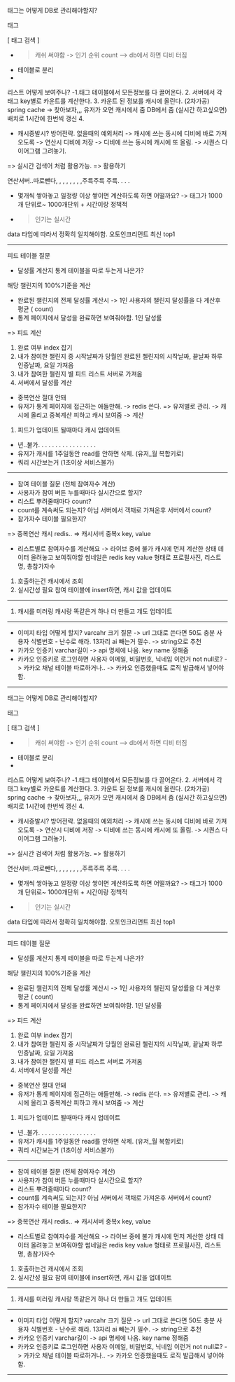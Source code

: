 태그는 어떻게 DB로 관리해야할지?

태그

[ 태그 검색 ]

- > 캐쉬 써야함 -> 인기 순위 count --> db에서 하면 디비 터짐
- 테이블로 분리
- 

리스트 어떻게 보여주나?
-1.태그 테이블에서 모든정보를 다 끌어온다.
2. 서버에서 각 태그 key별로 카운트를 계산한다.
3. 카운트 된 정보를 캐시에 올린다. (2차가공)
spring cache -> 찾아보자,,, 유저가 오면 캐시에서 줌 DB에서 줌
(실시간 하고싶으면) 배치로 1시간에 한번씩 갱신
4.

- 캐시증발시? 방어전략. 없을때의 예외처리
-> 캐시에 쓰는 동시에 디비에 바로 가져오도록 -> 연산시 디비에 저장
-> 디비에 쓰는 동시에 캐시에 또 올림.
-> 시퀀스 다이어그램 그려놓기.

=> 실시간 검색어 처럼 활용가능.
=> 활용하기

연산서버..따로뺀다, , , , , , , ,주륵주륵 주륵. . . .

- 몇개씩 쌓아놓고 일정량 이상 쌓이면 계산하도록 하면 어떨까요?
-> 태그가 1000개 단위로~ 1000개단위 + 시간이랑 정책적
- > 인기는 실시간

data 타입에 따라서 정확히 일치해야함.
오토인크리먼트
최신 top1

---

피드 테이블 질문

- 달성률 계산지 통계 테이블을 따로 두는게 나은가?

해당 챌린지의 100%기준을 계산

- 완료된 챌린지의 전체 달성률 계산시
-> 1인 사용자의 챌린지 달성률을 다 계산후 평균
( count)
- 통계 페이지에서 달성을 완료하면 보여줘야함.
1인 달성률

=>  피드 계산

1. 완료 여부 index 잡기
2. 내가 참여한 챌린지 중 시작날짜가 당월인 완료된 첼린지의 시작날짜, 끝날짜
하루인증날짜, 요일 가져옴
3. 내가 참여한 챌린지 별 피드 리스트 서버로 가져옴
4. 서버에서 달성률 계산
- 중복연산 절대 안돼
- 유저가 통계 페이지에 접근하는 애들만해.
-> redis 쓴다. => 유저별로 관리. -> 캐시에 올리고 중복계산 피하고
캐시 보여줌
-> 계산
1. 피드가 업데이트 될때마다 캐시 업데이트
- 년..불가. . . . . . . . . . . . . . . . .
- 유저가 캐시를 1주일동안 read를 안하면 삭제. (유저_월 복합키로)
- 쿼리 시간보는거 (1초이상 서비스불가)

---

- 참여 테이블 질문 (전체 참여자수 계산)
- 사용자가 참여 버튼 누를때마다 실시간으로 할지?
- 리스트 뿌려줄때마다 count?
- count를 계속써도 되는지?
아님 서버에서 객채로 가져온후 서버에서 count?
- 참가자수 테이블 필요한지?

=> 중복연산 캐시
redis..  => 캐시서버 중복x
key, value

- 리스트별로 참여자수를 계산해요 -> 라이브 중에 불가
캐시에 먼저 계산한 상태 데이터 올려놓고
보여줘야할 썸네일은 redis key value 형태로
프로필사진, 리스트명, 총참가자수
1. 호출하는건 캐시에서 조회
2. 실시간성 필요
참여 테이블에 insert하면, 캐시 값을 업데이트

---

1. 캐시를 미러링
캐시랑 똑같은거 하나 더 만들고 걔도 업데이트

---

- 이미지 타입 어떻게 할지? varcahr 크기 질문 -> url 그대로 쓴다면 50도 충분
사용자 식별번호 - 난수로 해라. 13자리 ai 빼는거 필수. -> string으로 추천
- 카카오 인증키 varchar길이 -> api 명세에 나옴. key name 정해줌
- 카카오 인증키로 로그인하면 사용자 이메일, 비밀번호, 닉네임 이런거 not null로?
->
카카오 채널 테이블 따로하거나.. -> 카카오 인증했을때도 로직 발급해서 넣어야함.

---

태그는 어떻게 DB로 관리해야할지?

태그

[ 태그 검색 ]

- > 캐쉬 써야함 -> 인기 순위 count --> db에서 하면 디비 터짐
- 테이블로 분리
- 

리스트 어떻게 보여주나?
-1.태그 테이블에서 모든정보를 다 끌어온다.
2. 서버에서 각 태그 key별로 카운트를 계산한다.
3. 카운트 된 정보를 캐시에 올린다. (2차가공)
spring cache -> 찾아보자,,, 유저가 오면 캐시에서 줌 DB에서 줌
(실시간 하고싶으면) 배치로 1시간에 한번씩 갱신
4.

- 캐시증발시? 방어전략. 없을때의 예외처리
-> 캐시에 쓰는 동시에 디비에 바로 가져오도록 -> 연산시 디비에 저장
-> 디비에 쓰는 동시에 캐시에 또 올림.
-> 시퀀스 다이어그램 그려놓기.

=> 실시간 검색어 처럼 활용가능.
=> 활용하기

연산서버..따로뺀다, , , , , , , ,주륵주륵 주륵. . . .

- 몇개씩 쌓아놓고 일정량 이상 쌓이면 계산하도록 하면 어떨까요?
-> 태그가 1000개 단위로~ 1000개단위 + 시간이랑 정책적
- > 인기는 실시간

data 타입에 따라서 정확히 일치해야함.
오토인크리먼트
최신 top1

---

피드 테이블 질문

- 달성률 계산지 통계 테이블을 따로 두는게 나은가?

해당 챌린지의 100%기준을 계산

- 완료된 챌린지의 전체 달성률 계산시
-> 1인 사용자의 챌린지 달성률을 다 계산후 평균
( count)
- 통계 페이지에서 달성을 완료하면 보여줘야함.
1인 달성률

=>  피드 계산

1. 완료 여부 index 잡기
2. 내가 참여한 챌린지 중 시작날짜가 당월인 완료된 첼린지의 시작날짜, 끝날짜
하루인증날짜, 요일 가져옴
3. 내가 참여한 챌린지 별 피드 리스트 서버로 가져옴
4. 서버에서 달성률 계산
- 중복연산 절대 안돼
- 유저가 통계 페이지에 접근하는 애들만해.
-> redis 쓴다. => 유저별로 관리. -> 캐시에 올리고 중복계산 피하고
캐시 보여줌
-> 계산
1. 피드가 업데이트 될때마다 캐시 업데이트
- 년..불가. . . . . . . . . . . . . . . . .
- 유저가 캐시를 1주일동안 read를 안하면 삭제. (유저_월 복합키로)
- 쿼리 시간보는거 (1초이상 서비스불가)

---

- 참여 테이블 질문 (전체 참여자수 계산)
- 사용자가 참여 버튼 누를때마다 실시간으로 할지?
- 리스트 뿌려줄때마다 count?
- count를 계속써도 되는지?
아님 서버에서 객채로 가져온후 서버에서 count?
- 참가자수 테이블 필요한지?

=> 중복연산 캐시
redis..  => 캐시서버 중복x
key, value

- 리스트별로 참여자수를 계산해요 -> 라이브 중에 불가
캐시에 먼저 계산한 상태 데이터 올려놓고
보여줘야할 썸네일은 redis key value 형태로
프로필사진, 리스트명, 총참가자수
1. 호출하는건 캐시에서 조회
2. 실시간성 필요
참여 테이블에 insert하면, 캐시 값을 업데이트

---

1. 캐시를 미러링
캐시랑 똑같은거 하나 더 만들고 걔도 업데이트

---

- 이미지 타입 어떻게 할지? varcahr 크기 질문 -> url 그대로 쓴다면 50도 충분
사용자 식별번호 - 난수로 해라. 13자리 ai 빼는거 필수. -> string으로 추천
- 카카오 인증키 varchar길이 -> api 명세에 나옴. key name 정해줌
- 카카오 인증키로 로그인하면 사용자 이메일, 비밀번호, 닉네임 이런거 not null로?
->
카카오 채널 테이블 따로하거나.. -> 카카오 인증했을때도 로직 발급해서 넣어야함.

---